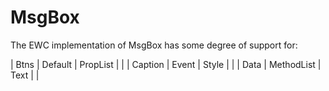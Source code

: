 # MsgBox

The EWC implementation of MsgBox has some degree of support for:

 |   Btns     |   Default     |   PropList  |        |
 |   Caption  |   Event       |   Style     |        |
 |   Data     |   MethodList  |   Text      |        |
